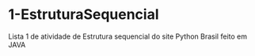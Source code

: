 # 1-EstruturaSequencial
Lista 1 de atividade de Estrutura sequencial do site Python Brasil feito em JAVA
